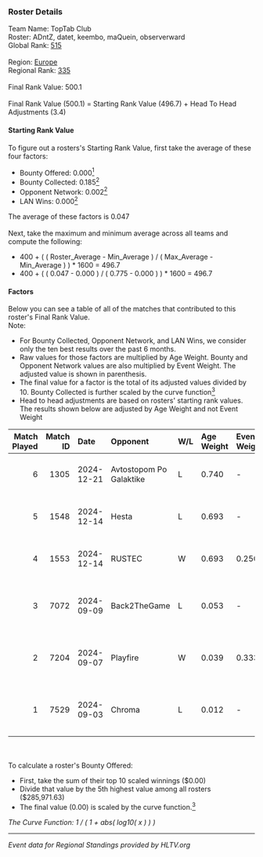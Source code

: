 ### Roster Details<br />
Team Name: TopTab Club<br />
Roster: ADntZ, datet, keembo, maQuein, observerward<br />
Global Rank: [515](../../standings_global_2025_02_28.md)<br />
<br />
Region: [Europe]( ../../standings_europe_2025_02_28.md)<br />
Regional Rank: [335]( ../../standings_europe_2025_02_28.md)<br />
<br />
Final Rank Value:  500.1<br />
<br />
Final Rank Value (500.1) = Starting Rank Value (496.7) + Head To Head Adjustments (3.4)<br />

#### Starting Rank Value<br />
To figure out a rosters's Starting Rank Value, first take the average of these four factors:<br />
- Bounty Offered: 0.000[<sup>1</sup>](#table2)
- Bounty Collected: 0.185[<sup>2</sup>](#table1)
- Opponent Network: 0.002[<sup>2</sup>](#table1)
- LAN Wins: 0.000[<sup>2</sup>](#table1)

The average of these factors is 0.047<br />
<br />
Next, take the maximum and minimum average across all teams and compute the following:<br />
- 400 + ( ( Roster_Average - Min_Average ) / ( Max_Average - Min_Average ) ) * 1600 = 496.7
- 400 + ( ( 0.047 - 0.000 ) / ( 0.775 - 0.000 ) ) * 1600 = 496.7


#### Factors<br />
Below you can see a table of all of the matches that contributed to this roster's Final Rank Value.<br />
Note:<br />

- For Bounty Collected, Opponent Network, and LAN Wins, we consider only the ten best results over the past 6 months.
- Raw values for those factors are multiplied by Age Weight. Bounty and Opponent Network values are also multiplied by Event Weight. The adjusted value is shown in parenthesis.
- The final value for a factor is the total of its adjusted values divided by 10. Bounty Collected is further scaled by the curve function[<sup>3</sup>](#curveFunction)
- Head to head adjustments are based on rosters' starting rank values. The results shown below are adjusted by Age Weight and not Event Weight
<span id="table1"></span><br />


| Match Played | Match ID | Date       | Opponent                | W/L | Age Weight | Event Weight | Bounty Collected | Opponent Network | LAN Wins  | H2H Adj. | Roster                                       |
| -: | -: | :- | :- | :- | :- | :- | :- | :- | :- | -: | :- |
|            6 |     1305 | 2024-12-21 | Avtostopom Po Galaktike | L   | 0.740      | -            | -                | -                | -         |    -7.58 | ADntZ, datet, keembo, maQuein, observerward  |
|            5 |     1548 | 2024-12-14 | Hesta                   | L   | 0.693      | -            | -                | -                | -         |    -4.76 | ADntZ, feetje, keembo, maQuein, observerward |
|            4 |     1553 | 2024-12-14 | RUSTEC                  | W   | 0.693      | 0.250        | 0.002 (0.000)    | 0.109 (0.019)    | 0 (0.000) |    15.49 | ADntZ, feetje, keembo, maQuein, observerward |
|            3 |     7072 | 2024-09-09 | Back2TheGame            | L   | 0.053      | -            | -                | -                | -         |    -0.31 | ADntZ, keembo, maQuein, observerward, rezn9  |
|            2 |     7204 | 2024-09-07 | Playfire                | W   | 0.039      | 0.333        | 0.001 (0.000)    | 0.000 (0.000)    | 0 (0.000) |     0.67 | ADntZ, keembo, maQuein, observerward, rezn9  |
|            1 |     7529 | 2024-09-03 | Chroma                  | L   | 0.012      | -            | -                | -                | -         |    -0.09 | ADntZ, keembo, maQuein, observerward, rezn9  |

<br />
<span id="table2"></span><br />
To calculate a roster's Bounty Offered:<br />

- First, take the sum of their top 10 scaled winnings ($0.00)
- Divide that value by the 5th highest value among all rosters ($285,971.63)
- The final value (0.00) is scaled by the curve function.[<sup>3</sup>](#curveFunction)

<span id="curveFunction"></span>_The Curve Function: 1 / ( 1 + abs( log10( x ) ) )_<br />

---
_Event data for Regional Standings provided by HLTV.org_<br />
